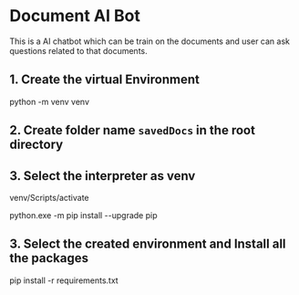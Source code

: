 # Document AI Bot
This is a AI chatbot which can be train on the documents and user can ask questions related to that documents.

## 1. Create the virtual Environment
python -m venv venv

## 2. Create folder name `savedDocs` in the root directory

## 3. Select the interpreter as venv
venv/Scripts/activate

python.exe -m pip install --upgrade pip

## 3. Select the created environment and Install all the packages
pip install -r requirements.txt